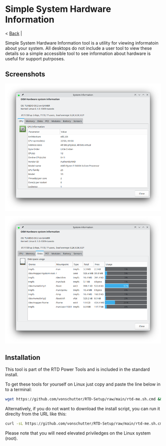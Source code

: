 # Simple System Hardware Information
< [Back](https://github.com/vonschutter/RTD-Setup/blob/main/README.md) |

Simple System Hardware Information tool is a utility for viewing informatoin about your system. All desktops do not include a user tool to view these details so a simple accessible tool to see information about hardware is useful for support putrposes. 


## Screenshots



![1680304786891](image/README/1680304786891.png "Viewing CPU information")

![1680304828450](image/README/1680304828450.png)

## Installation

This tool is part of the RTD Power Tools and is included in the standard install. 

To get these tools for yourself on Linux just copy and paste the line below in to a terminal:

```bash
wget https://github.com/vonschutter/RTD-Setup/raw/main/rtd-me.sh.cmd && bash ./rtd-me.sh.cmd
```

Alternatively, if you do not want to download the install script, you can run it direclty from the URL like this:

```bash
curl -sL https://github.com/vonschutter/RTD-Setup/raw/main/rtd-me.sh.cmd|bash
```

Please note that you will need elevated priviledges on the Linux system (root).
